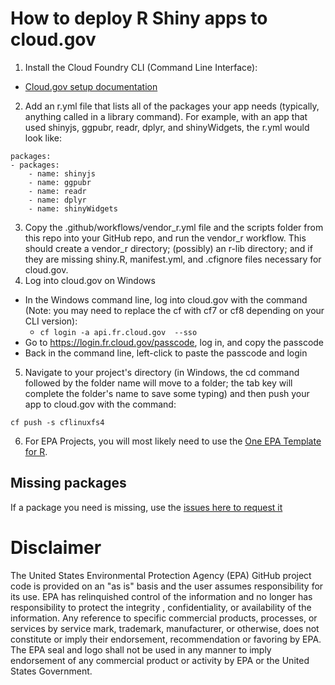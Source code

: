 # How to deploy R Shiny apps to cloud.gov

1. Install the Cloud Foundry CLI (Command Line Interface):
  - [Cloud.gov setup documentation](https://cloud.gov/docs/getting-started/setup/)

2. Add an r.yml file that lists all of the packages your app needs (typically, anything called in a library command). For example, with an app that used shinyjs, ggpubr, readr, dplyr, and shinyWidgets, the r.yml would look like:
```
packages:
- packages:
    - name: shinyjs
    - name: ggpubr
    - name: readr
    - name: dplyr
    - name: shinyWidgets
```
3. Copy the .github/workflows/vendor_r.yml file and the scripts folder from this repo into your GitHub repo, and run the vendor_r workflow. This should create a vendor_r directory; (possibly) an r-lib directory; and if they are missing shiny.R, manifest.yml, and .cfignore files necessary for cloud.gov.
4. Log into cloud.gov on Windows
  - In the Windows command line, log into cloud.gov with the command (Note: you may need to replace the cf with cf7 or cf8 depending on your CLI version):
    - `cf login -a api.fr.cloud.gov  --sso`
  - Go to https://login.fr.cloud.gov/passcode, log in, and copy the passcode
  - Back in the command line, left-click to paste the passcode and login
5. Navigate to your project's directory (in Windows, the cd command followed by the folder name will move to a folder; the tab key will complete the folder's name to save some typing) and then push your app to cloud.gov with the command:
```
cf push -s cflinuxfs4
```
6. For EPA Projects, you will most likely need to use the [One EPA Template for R](https://github.com/USEPA/webcms/blob/main/utilities/r/OneEPA_template.R).
## Missing packages
If a package you need is missing, use the [issues here to request it](https://github.com/USEPA/cflinuxfs3-CRAN/issues)

# Disclaimer
The United States Environmental Protection Agency (EPA) GitHub project code is provided on an "as is" basis and the user assumes responsibility for its use.  EPA has relinquished control of the information and no longer has responsibility to protect the integrity , confidentiality, or availability of the information.  Any reference to specific commercial products, processes, or services by service mark, trademark, manufacturer, or otherwise, does not constitute or imply their endorsement, recommendation or favoring by EPA.  The EPA seal and logo shall not be used in any manner to imply endorsement of any commercial product or activity by EPA or the United States Government.
